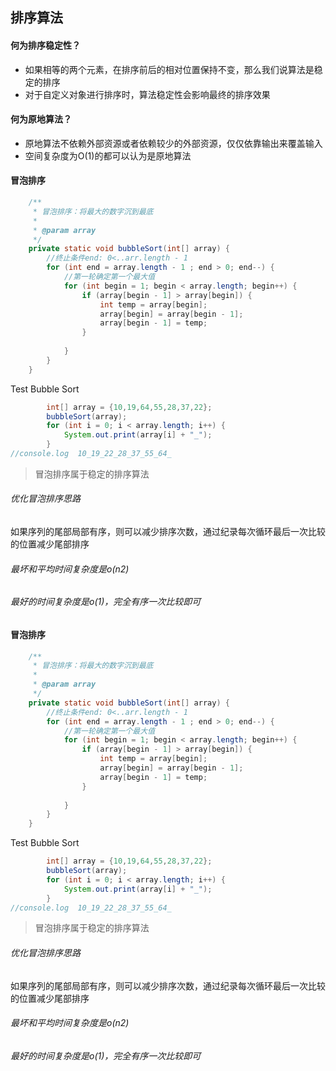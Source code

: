 ## 排序算法



#### 何为排序稳定性？

- 如果相等的两个元素，在排序前后的相对位置保持不变，那么我们说算法是稳定的排序
- 对于自定义对象进行排序时，算法稳定性会影响最终的排序效果

#### 何为原地算法？

- 原地算法不依赖外部资源或者依赖较少的外部资源，仅仅依靠输出来覆盖输入
- 空间复杂度为O(1)的都可以认为是原地算法

#### 冒泡排序

```Java
	/**
	 * 冒泡排序：将最大的数字沉到最底
	 *
	 * @param array
	 */
	private static void bubbleSort(int[] array) {
		//终止条件end: 0<..arr.length - 1
		for (int end = array.length - 1 ; end > 0; end--) {
			//第一轮确定第一个最大值
			for (int begin = 1; begin < array.length; begin++) {
				if (array[begin - 1] > array[begin]) {
					int temp = array[begin];
					array[begin] = array[begin - 1];
					array[begin - 1] = temp;
				}
				
			}
		}
	}
```

Test Bubble Sort

```Java
		int[] array = {10,19,64,55,28,37,22};
		bubbleSort(array);
		for (int i = 0; i < array.length; i++) {
			System.out.print(array[i] + "_");
		}
//console.log  10_19_22_28_37_55_64_
```

>  冒泡排序属于稳定的排序算法

###### 优化冒泡排序思路

如果序列的尾部局部有序，则可以减少排序次数，通过纪录每次循环最后一次比较的位置减少尾部排序

###### 最坏和平均时间复杂度是o(n2)

###### 最好的时间复杂度是o(1)，完全有序一次比较即可



#### 冒泡排序

```Java
	/**
	 * 冒泡排序：将最大的数字沉到最底
	 *
	 * @param array
	 */
	private static void bubbleSort(int[] array) {
		//终止条件end: 0<..arr.length - 1
		for (int end = array.length - 1 ; end > 0; end--) {
			//第一轮确定第一个最大值
			for (int begin = 1; begin < array.length; begin++) {
				if (array[begin - 1] > array[begin]) {
					int temp = array[begin];
					array[begin] = array[begin - 1];
					array[begin - 1] = temp;
				}
				
			}
		}
	}
```

Test Bubble Sort

```Java
		int[] array = {10,19,64,55,28,37,22};
		bubbleSort(array);
		for (int i = 0; i < array.length; i++) {
			System.out.print(array[i] + "_");
		}
//console.log  10_19_22_28_37_55_64_
```

>  冒泡排序属于稳定的排序算法

###### 优化冒泡排序思路

如果序列的尾部局部有序，则可以减少排序次数，通过纪录每次循环最后一次比较的位置减少尾部排序

###### 最坏和平均时间复杂度是o(n2)

###### 最好的时间复杂度是o(1)，完全有序一次比较即可

